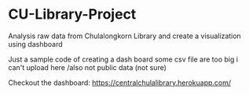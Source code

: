 # CU-Library-Project
Analysis raw data from Chulalongkorn Library and create a visualization using dashboard

Just a sample code of creating a dash board
some csv file are too big i can't upload here /also not public data (not sure)

Checkout the dashboard:
https://centralchulalibrary.herokuapp.com/
